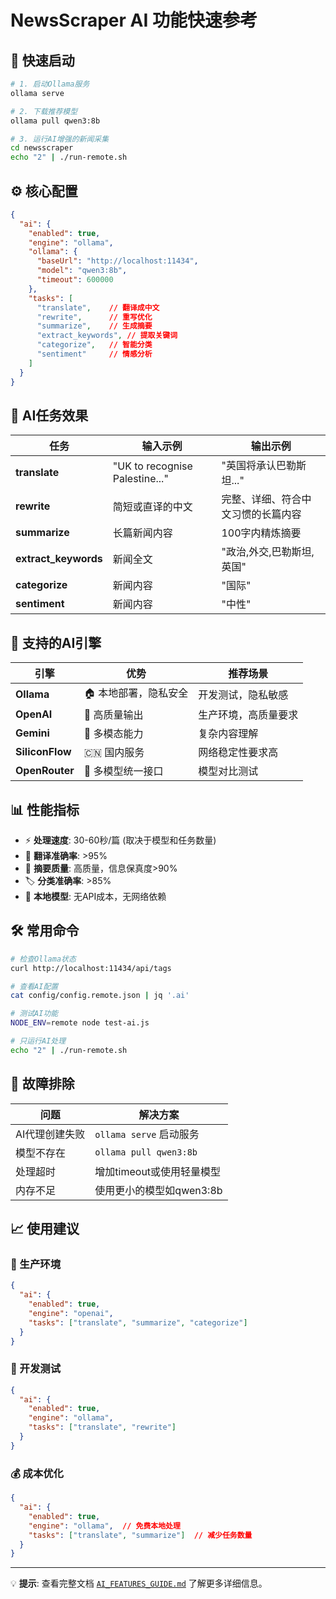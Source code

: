 # NewsScraper AI 功能快速参考

## 🚀 快速启动

```bash
# 1. 启动Ollama服务
ollama serve

# 2. 下载推荐模型
ollama pull qwen3:8b

# 3. 运行AI增强的新闻采集
cd newsscraper
echo "2" | ./run-remote.sh
```

## ⚙️ 核心配置

```json
{
  "ai": {
    "enabled": true,
    "engine": "ollama",
    "ollama": {
      "baseUrl": "http://localhost:11434",
      "model": "qwen3:8b",
      "timeout": 600000
    },
    "tasks": [
      "translate",    // 翻译成中文
      "rewrite",      // 重写优化
      "summarize",    // 生成摘要
      "extract_keywords", // 提取关键词
      "categorize",   // 智能分类
      "sentiment"     // 情感分析
    ]
  }
}
```

## 🎯 AI任务效果

| 任务 | 输入示例 | 输出示例 |
|------|----------|----------|
| **translate** | "UK to recognise Palestine..." | "英国将承认巴勒斯坦..." |
| **rewrite** | 简短或直译的中文 | 完整、详细、符合中文习惯的长篇内容 |
| **summarize** | 长篇新闻内容 | 100字内精炼摘要 |
| **extract_keywords** | 新闻全文 | "政治,外交,巴勒斯坦,英国" |
| **categorize** | 新闻内容 | "国际" |
| **sentiment** | 新闻内容 | "中性" |

## 🤖 支持的AI引擎

| 引擎 | 优势 | 推荐场景 |
|------|------|----------|
| **Ollama** | 🏠 本地部署，隐私安全 | 开发测试，隐私敏感 |
| **OpenAI** | 🎯 高质量输出 | 生产环境，高质量要求 |
| **Gemini** | 🚀 多模态能力 | 复杂内容理解 |
| **SiliconFlow** | 🇨🇳 国内服务 | 网络稳定性要求高 |
| **OpenRouter** | 🔄 多模型统一接口 | 模型对比测试 |

## 📊 性能指标

- ⚡ **处理速度**: 30-60秒/篇 (取决于模型和任务数量)
- 🎯 **翻译准确率**: >95%
- 📝 **摘要质量**: 高质量，信息保真度>90%
- 🏷️ **分类准确率**: >85%
- 💾 **本地模型**: 无API成本，无网络依赖

## 🛠️ 常用命令

```bash
# 检查Ollama状态
curl http://localhost:11434/api/tags

# 查看AI配置
cat config/config.remote.json | jq '.ai'

# 测试AI功能
NODE_ENV=remote node test-ai.js

# 只运行AI处理
echo "2" | ./run-remote.sh
```

## 🔧 故障排除

| 问题 | 解决方案 |
|------|----------|
| AI代理创建失败 | `ollama serve` 启动服务 |
| 模型不存在 | `ollama pull qwen3:8b` |
| 处理超时 | 增加timeout或使用轻量模型 |
| 内存不足 | 使用更小的模型如qwen3:8b |

## 📈 使用建议

### 🎯 生产环境
```json
{
  "ai": {
    "enabled": true,
    "engine": "openai",
    "tasks": ["translate", "summarize", "categorize"]
  }
}
```

### 🧪 开发测试
```json
{
  "ai": {
    "enabled": true,
    "engine": "ollama",
    "tasks": ["translate", "rewrite"]
  }
}
```

### 💰 成本优化
```json
{
  "ai": {
    "enabled": true,
    "engine": "ollama",  // 免费本地处理
    "tasks": ["translate", "summarize"]  // 减少任务数量
  }
}
```

---

💡 **提示**: 查看完整文档 [`AI_FEATURES_GUIDE.md`](./AI_FEATURES_GUIDE.md) 了解更多详细信息。

